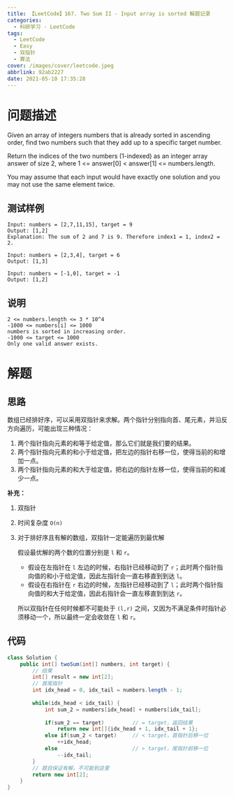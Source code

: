 ```yaml
---
title: 【LeetCode】167. Two Sum II - Input array is sorted 解题记录
categories:
  - 科研学习 - LeetCode
tags:
  - LeetCode
  - Easy
  - 双指针
  - 算法
cover: /images/cover/leetcode.jpeg
abbrlink: 92ab2227
date: 2021-05-10 17:35:28
---
```



# 问题描述

Given an array of integers numbers that is already sorted in ascending order, find two numbers such that they add up to a specific target number.

Return the indices of the two numbers (1-indexed) as an integer array answer of size 2, where 1 <= answer[0] < answer[1] <= numbers.length.

You may assume that each input would have exactly one solution and you may not use the same element twice.

## 测试样例

```
Input: numbers = [2,7,11,15], target = 9
Output: [1,2]
Explanation: The sum of 2 and 7 is 9. Therefore index1 = 1, index2 = 2.
```

```
Input: numbers = [2,3,4], target = 6
Output: [1,3]
```

```
Input: numbers = [-1,0], target = -1
Output: [1,2]
```

## 说明

```
2 <= numbers.length <= 3 * 10^4
-1000 <= numbers[i] <= 1000
numbers is sorted in increasing order.
-1000 <= target <= 1000
Only one valid answer exists.
```

# 解题

## 思路

数组已经排好序，可以采用双指针来求解。两个指针分别指向首、尾元素，并沿反方向遍历，可能出现三种情况：

1. 两个指针指向元素的和等于给定值，那么它们就是我们要的结果。
1. 两个指针指向元素的和小于给定值，把左边的指针右移一位，使得当前的和增加一点。
1. 两个指针指向元素的和大于给定值，把右边的指针左移一位，使得当前的和减少一点。

**补充：**

1. 双指针
1. 时间复杂度 `O(n)`
1. 对于排好序且有解的数组，双指针一定能遍历到最优解

    假设最优解的两个数的位置分别是 `l` 和 `r`。
    
    - 假设在左指针在 `l` 左边的时候，右指针已经移动到了 `r`；此时两个指针指向值的和小于给定值，因此左指针会一直右移直到到达 `l`。
    - 假设在右指针在 `r` 右边的时候，左指针已经移动到了 `l`；此时两个指针指向值的和大于给定值，因此右指针会一直左移直到到达 `r`。
    
    所以双指针在任何时候都不可能处于 `(l,r)` 之间，又因为不满足条件时指针必须移动一个，所以最终一定会收敛在 `l` 和 `r`。

## 代码

```java
class Solution {
    public int[] twoSum(int[] numbers, int target) {
        // 结果
        int[] result = new int[2];
        // 首尾指针
        int idx_head = 0, idx_tail = numbers.length - 1;
        
        while(idx_head < idx_tail) {
            int sum_2 = numbers[idx_head] + numbers[idx_tail];
            
            if(sum_2 == target)         // = target，返回结果
                return new int[]{idx_head + 1, idx_tail + 1};
            else if(sum_2 < target)     // < target，首指针后移一位
                ++idx_head;
            else                        // > target，尾指针前移一位
                --idx_tail;
        }
        // 题目保证有解，不可能到这里
        return new int[2];
    }
}
```
